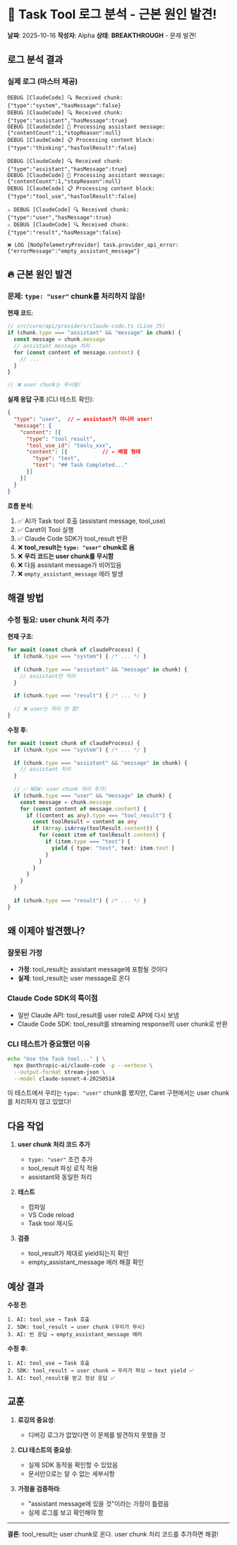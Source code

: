 # 🎯 Task Tool 로그 분석 - 근본 원인 발견!

**날짜**: 2025-10-16
**작성자**: Alpha
**상태**: **BREAKTHROUGH** - 문제 발견!

## 로그 분석 결과

### 실제 로그 (마스터 제공)

```
DEBUG [ClaudeCode] 🔍 Received chunk: {"type":"system","hasMessage":false}
DEBUG [ClaudeCode] 🔍 Received chunk: {"type":"assistant","hasMessage":true}
DEBUG [ClaudeCode] 📨 Processing assistant message: {"contentCount":1,"stopReason":null}
DEBUG [ClaudeCode] 📋 Processing content block: {"type":"thinking","hasToolResult":false}

DEBUG [ClaudeCode] 🔍 Received chunk: {"type":"assistant","hasMessage":true}
DEBUG [ClaudeCode] 📨 Processing assistant message: {"contentCount":1,"stopReason":null}
DEBUG [ClaudeCode] 📋 Processing content block: {"type":"tool_use","hasToolResult":false}

⚠️ DEBUG [ClaudeCode] 🔍 Received chunk: {"type":"user","hasMessage":true}
⚠️ DEBUG [ClaudeCode] 🔍 Received chunk: {"type":"result","hasMessage":false}

❌ LOG [NoOpTelemetryProvider] task.provider_api_error: {"errorMessage":"empty_assistant_message"}
```

## 🔥 근본 원인 발견

### 문제: `type: "user"` chunk를 처리하지 않음!

**현재 코드**:
```typescript
// src/core/api/providers/claude-code.ts (Line 75)
if (chunk.type === "assistant" && "message" in chunk) {
  const message = chunk.message
  // assistant message 처리
  for (const content of message.content) {
    // ...
  }
}

// ❌ user chunk는 무시됨!
```

**실제 응답 구조** (CLI 테스트 확인):
```json
{
  "type": "user",  // ← assistant가 아니라 user!
  "message": {
    "content": [{
      "type": "tool_result",
      "tool_use_id": "toolu_xxx",
      "content": [{           // ← 배열 형태
        "type": "text",
        "text": "## Task Completed..."
      }]
    }]
  }
}
```

**흐름 분석**:
1. ✅ AI가 Task tool 호출 (assistant message, tool_use)
2. ✅ Caret이 Tool 실행
3. ✅ Claude Code SDK가 tool_result 반환
4. ❌ **tool_result는 `type: "user"` chunk로 옴**
5. ❌ **우리 코드는 user chunk를 무시함**
6. ❌ 다음 assistant message가 비어있음
7. ❌ `empty_assistant_message` 에러 발생

## 해결 방법

### 수정 필요: user chunk 처리 추가

**현재 구조**:
```typescript
for await (const chunk of claudeProcess) {
  if (chunk.type === "system") { /* ... */ }
  
  if (chunk.type === "assistant" && "message" in chunk) {
    // assistant만 처리
  }
  
  if (chunk.type === "result") { /* ... */ }
  
  // ❌ user는 처리 안 함!
}
```

**수정 후**:
```typescript
for await (const chunk of claudeProcess) {
  if (chunk.type === "system") { /* ... */ }
  
  if (chunk.type === "assistant" && "message" in chunk) {
    // assistant 처리
  }
  
  // ✅ NEW: user chunk 처리 추가!
  if (chunk.type === "user" && "message" in chunk) {
    const message = chunk.message
    for (const content of message.content) {
      if ((content as any).type === "tool_result") {
        const toolResult = content as any
        if (Array.isArray(toolResult.content)) {
          for (const item of toolResult.content) {
            if (item.type === "text") {
              yield { type: "text", text: item.text }
            }
          }
        }
      }
    }
  }
  
  if (chunk.type === "result") { /* ... */ }
}
```

## 왜 이제야 발견했나?

### 잘못된 가정
- **가정**: tool_result는 assistant message에 포함될 것이다
- **실제**: tool_result는 user message로 온다

### Claude Code SDK의 특이점
- 일반 Claude API: tool_result를 user role로 API에 다시 보냄
- Claude Code SDK: tool_result를 streaming response의 user chunk로 반환

### CLI 테스트가 중요했던 이유
```bash
echo "Use the Task tool..." | \
  npx @anthropic-ai/claude-code -p --verbose \
  --output-format stream-json \
  --model claude-sonnet-4-20250514
```

이 테스트에서 우리는 `type: "user"` chunk를 봤지만, 
Caret 구현에서는 user chunk를 처리하지 않고 있었다!

## 다음 작업

1. **user chunk 처리 코드 추가**
   - `type: "user"` 조건 추가
   - tool_result 파싱 로직 적용
   - assistant와 동일한 처리

2. **테스트**
   - 컴파일
   - VS Code reload
   - Task tool 재시도

3. **검증**
   - tool_result가 제대로 yield되는지 확인
   - empty_assistant_message 에러 해결 확인

## 예상 결과

**수정 전**:
```
1. AI: tool_use → Task 호출
2. SDK: tool_result → user chunk (우리가 무시)
3. AI: 빈 응답 → empty_assistant_message 에러
```

**수정 후**:
```
1. AI: tool_use → Task 호출
2. SDK: tool_result → user chunk → 우리가 파싱 → text yield ✅
3. AI: tool_result를 받고 정상 응답 ✅
```

## 교훈

1. **로깅의 중요성**: 
   - 디버깅 로그가 없었다면 이 문제를 발견하지 못했을 것
   
2. **CLI 테스트의 중요성**:
   - 실제 SDK 동작을 확인할 수 있었음
   - 문서만으로는 알 수 없는 세부사항
   
3. **가정을 검증하라**:
   - "assistant message에 있을 것"이라는 가정이 틀렸음
   - 실제 로그를 보고 확인해야 함

---

**결론**: tool_result는 user chunk로 온다. user chunk 처리 코드를 추가하면 해결!
